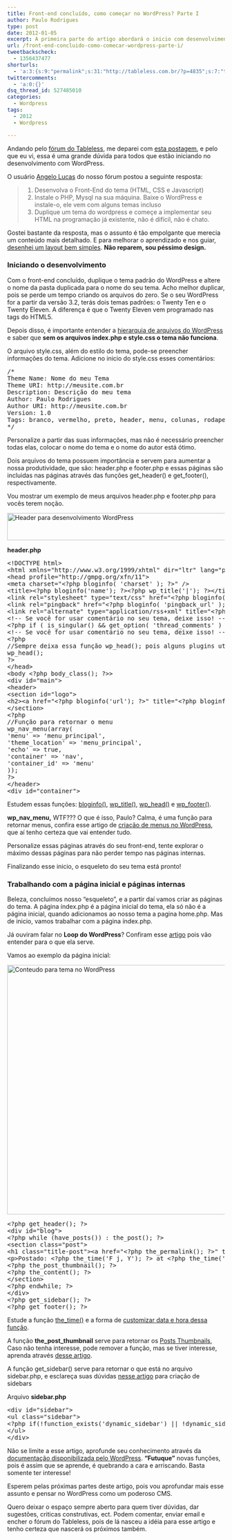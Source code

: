 ```yaml
---
title: Front-end concluído, como começar no WordPress? Parte I
author: Paulo Rodrigues
type: post
date: 2012-01-05
excerpt: A primeira parte do artigo abordará o inicio com desenvolvimento com Wordpress, desde da conclusão do front-end, até de criação da página inicial e sua personalização através de sidebar, menu, loop dos posts, ect.
url: /front-end-concluido-como-comecar-wordpress-parte-i/
tweetbackscheck:
  - 1356437477
shorturls:
  - 'a:3:{s:9:"permalink";s:31:"http://tableless.com.br/?p=4835";s:7:"tinyurl";s:26:"http://tinyurl.com/bsv6v2r";s:4:"isgd";s:19:"http://is.gd/OBr5q1";}'
twittercomments:
  - 'a:0:{}'
dsq_thread_id: 527485010
categories:
  - Wordpress
tags:
  - 2012
  - Wordpress

---
```

Andando pelo <a href="http://tableless.com.br/forum/" title="Fórum" target="_blank">fórum do Tableless</a>, me deparei com [esta postagem][1], e pelo que eu vi, essa é uma grande dúvida para todos que estão iniciando no desenvolvimento com WordPress. 

O usuário [Angelo Lucas][2] do nosso fórum postou a seguinte resposta:

>   1. Desenvolva o Front-End do tema (HTML, CSS e Javascript)
>   2. Instale o PHP, Mysql na sua máquina. Baixe o WordPress e instale-o, ele vem com alguns temas incluso
>   3. Duplique um tema do wordpress e começe a implementar seu HTML na programação já existente, não é difícil, não é chato.

Gostei bastante da resposta, mas o assunto é tão empolgante que merecia um conteúdo mais detalhado. E para melhorar o aprendizado e nos guiar, <a href="http://tableless.com.br/uploads/2011/12/layout-para-desenvolvimento-wordpress.jpg" target="_blank">desenhei um layout bem simples</a>. **Não reparem, sou péssimo design.**

### Iniciando o desenvolvimento

Com o front-end concluído, duplique o tema padrão do WordPress e altere o nome da pasta duplicada para o nome do seu tema. Acho melhor duplicar, pois se perde um tempo criando os arquivos do zero. Se o seu WordPress for a partir da versão 3.2, terás dois temas padrões: o Twenty Ten e o Twenty Eleven. A diferença é que o Twenty Eleven vem programado nas tags do HTML5.

Depois disso, é importante entender a <a href="http://tableless.com.br/hierarquia-de-arquivos-do-wordpress/" target="_blank">hierarquia de arquivos do WordPress</a> e saber que **sem os arquivos index.php e style.css o tema não funciona**.

O arquivo style.css, além do estilo do tema, pode-se preencher informações do tema. Adicione no inicio do style.css esses comentários:

<pre class="lang-css">/*
Theme Name: Nome do meu Tema
Theme URI: http://meusite.com.br
Description: Descrição do meu tema
Author: Paulo Rodrigues
Author URI: http://meusite.com.br
Version: 1.0
Tags: branco, vermelho, preto, header, menu, colunas, rodape
*/
</pre>

Personalize a partir das suas informações, mas não é necessário preencher todas elas, colocar o nome do tema e o nome do autor está ótimo.

Dois arquivos do tema possuem importância e servem para aumentar a nossa produtividade, que são: header.php e footer.php e essas páginas são incluidas nas páginas através das funções get\_header() e get\_footer(), respectivamente. 

Vou mostrar um exemplo de meus arquivos header.php e footer.php para vocês terem noção.

[<img src="http://tableless.com.br/uploads/2011/12/header-para-desenvolvimento-wordpress.jpg" alt="Header para desenvolvimento WordPress" width="600" height="63" class="alignnone size-medium wp-image-4843" />][3]

**header.php**

<pre class="lang-html">&lt;!DOCTYPE html&gt;
&lt;html xmlns="http://www.w3.org/1999/xhtml" dir="ltr" lang="pt-BR"&gt;
&lt;head profile="http://gmpg.org/xfn/11"&gt;
&lt;meta charset="&lt;?php bloginfo( 'charset' ); ?&gt;" /&gt;
&lt;title&gt;&lt;?php bloginfo('name'); ?&gt;&lt;?php wp_title('|'); ?&gt;&lt;/title&gt;
&lt;link rel="stylesheet" type="text/css" href="&lt;?php bloginfo( 'stylesheet_url' ); ?&gt;" /&gt; 
&lt;link rel="pingback" href="&lt;?php bloginfo( 'pingback_url' ); ?&gt;" /&gt; 
&lt;link rel="alternate" type="application/rss+xml" title="&lt;?php bloginfo('title');?&gt; RSS Feed" href="&lt;?php bloginfo('rss2_url'); ?&gt;" /&gt;
&lt;!-- Se voc&ecirc; for usar coment&aacute;rio no seu tema, deixe isso! --&gt;
&lt;?php if ( is_singular() && get_option( 'thread_comments' ) ) wp_enqueue_script( 'comment-reply' );?&gt;
&lt;!-- Se voc&ecirc; for usar coment&aacute;rio no seu tema, deixe isso! --&gt;
&lt;?php
//Sempre deixa essa fun&ccedil;&atilde;o wp_head(); pois alguns plugins utilizam dela para retornar informa&ccedil;&atilde;o 
wp_head(); 
?&gt; 
&lt;/head&gt;
&lt;body &lt;?php body_class(); ?&gt;&gt;
&lt;div id="main"&gt;
&lt;header&gt;
&lt;section id="logo"&gt;
&lt;h2&gt;&lt;a href="&lt;?php bloginfo('url'); ?&gt;" title="&lt;?php bloginfo('title'); ?&gt;"&gt;&lt;span&gt;&lt;/span&gt;&lt;?php bloginfo('title'); ?&gt; - &lt;?php bloginfo('description'); ?&gt;&lt;/a&gt;&lt;/h2&gt;
&lt;/section&gt;
&lt;?php 
//Fun&ccedil;&atilde;o para retornar o menu
wp_nav_menu(array(
'menu' =&gt; 'menu_principal',
'theme_location' =&gt; 'menu_principal',
'echo' =&gt; true,
'container' =&gt; 'nav',
'container_id' =&gt; 'menu' 
));
?&gt;
&lt;/header&gt; 
&lt;div id="container"&gt;
</pre>

Estudem essas funções: [bloginfo()][4], [wp_title()][5], [wp_head()][6] e [wp_footer()][7].

**wp\_nav\_menu,** WTF??? O que é isso, Paulo? Calma, é uma função para retornar menus, confira esse artigo de [criação de menus no WordPress][8], que aí tenho certeza que vai entender tudo.

Personalize essas páginas através do seu front-end, tente explorar o máximo dessas páginas para não perder tempo nas páginas internas.

Finalizando esse inicio, o esqueleto do seu tema está pronto!

### Trabalhando com a página inicial e páginas internas

Beleza, concluímos nosso “esqueleto”, e a partir daí vamos criar as páginas do tema. A página índex.php é a página inicial do tema, ela só não é a página inicial, quando adicionamos ao nosso tema a pagina home.php. Mas de inicio, vamos trabalhar com a página índex.php.

Já ouviram falar no **Loop do WordPress**? Confiram esse [artigo][9] pois vão entender para o que ela serve.

Vamos ao exemplo da página inicial:

<img src="http://tableless.com.br/uploads/2011/12/conteudo.jpg" alt="Conteudo para tema no WordPress" width="600" height="578" class="alignnone size-full wp-image-5034" srcset="uploads/2011/12/conteudo.jpg 1000w, uploads/2011/12/conteudo-300x289.jpg 300w" sizes="(max-width: 600px) 100vw, 600px" />

<pre class="lang-php">&lt;?php get_header(); ?&gt;
&lt;div id="blog"&gt;
&lt;?php while (have_posts()) : the_post(); ?&gt; 
&lt;section class="post"&gt; 
&lt;h1 class="title-post"&gt;&lt;a href="&lt;?php the_permalink(); ?&gt;" title="&lt;?php the_title(); ?&gt;"&gt;&lt;?php the_title(); ?&gt;&lt;/a&gt;&lt;/h1&gt;
&lt;p&gt;Postado: &lt;?php the_time('F j, Y'); ?&gt; at &lt;?php the_time('g:i a'); ?&gt;&lt;/p&gt;
&lt;?php the_post_thumbnail(); ?&gt;
&lt;?php the_content(); ?&gt; 
&lt;/section&gt;
&lt;?php endwhile; ?&gt;
&lt;/div&gt;
&lt;?php get_sidebar(); ?&gt;
&lt;?php get_footer(); ?&gt;</pre>

Estude a função [the_time()][10] e a forma de [customizar data e hora dessa função][11].

A função **the\_post\_thumbnail** serve para retornar os [Posts Thumbnails][12], Caso não tenha interesse, pode remover a função, mas se tiver interesse, aprenda através [desse artigo][13].

A função get_sidebar() serve para retornar o que está no arquivo sidebar.php, e esclareça suas dúvidas [nesse artigo][14] para criação de sidebars

Arquivo **sidebar.php**

<pre class="lang-html">&lt;div id="sidebar"&gt;
&lt;ul class="sidebar"&gt;
&lt;?php if(!function_exists('dynamic_sidebar') || !dynamic_sidebar("Blog Sidebar")); ?&gt;
&lt;/ul&gt;
&lt;/div&gt;</pre>

Não se limite a esse artigo, aprofunde seu conhecimento através da [documentação disponibilizada pelo WordPress][15]. **“Futuque”** novas funções, pois é assim que se aprende, é quebrando a cara e arriscando. Basta somente ter interesse!

Esperem pelas próximas partes deste artigo, pois vou aprofundar mais esse assunto e pensar no WordPress como um poderoso CMS.

Quero deixar o espaço sempre aberto para quem tiver dúvidas, dar sugestões, criticas construtivas, ect. Podem comentar, enviar email e encher o fórum do Tableless, pois de lá nasceu a idéia para esse artigo e tenho certeza que nascerá os próximos também.

 [1]: http://tableless.com.br/forum/discussion/55/customizacao-tema-wordpress
 [2]: http://tableless.com.br/forum/profile/375/angelolucas
 [3]: http://tableless.com.br/uploads/2011/12/header-para-desenvolvimento-wordpress.jpg
 [4]: http://codex.wordpress.org/pt-br:Template_Tags/bloginfo
 [5]: http://codex.wordpress.org/Function_Reference/wp_title
 [6]: http://codex.wordpress.org/Function_Reference/wp_head
 [7]: http://codex.wordpress.org/Function_Reference/wp_footer
 [8]: http://tableless.com.br/criando-menus-no-wordpress/
 [9]: http://tableless.com.br/o-loop-do-wordpress/
 [10]: http://codex.wordpress.org/Function_Reference/the_time
 [11]: http://codex.wordpress.org/pt-br:Formatando_Data_e_Hora
 [12]: http://codex.wordpress.org/Post_Thumbnails
 [13]: http://tableless.com.br/adicionando-post-thumbnail/
 [14]: http://tableless.com.br/criando-sidebar-dinamica-no-wordpress/
 [15]: http://codex.wordpress.org/Template_Tags